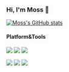 ### Hi, I'm Moss 👋

[![Moss's GitHub stats](https://github-readme-stats.vercel.app/api?username=mosszzom)](https://github.com/anuraghazra/github-readme-stats)

#### Platform&Tools

[![](https://img.shields.io/badge/Windows-10-2376bc?style=flat-square&logo=windows&logoColor=ffffff)](https://www.microsoft.com/windows/get-windows-10)
[![](https://img.shields.io/badge/IDE-Visual%20Studio%20Code-blue?style=flat-square&logo=visual-studio-code&logoColor=ffffff)](https://code.visualstudio.com/)
[![](https://img.shields.io/badge/Intellij-IDEA-CC0066?style=flat-square&logo=intellijidea&logoColor=ffffff)](https://www.jetbrains.com/idea/)

[![](https://img.shields.io/badge/-Java-007396?style=flat-square&logo=java&logoColor=ffffff)](http://openjdk.java.net/)
[![](https://img.shields.io/badge/-Git-F05032?style=flat-square&logo=Git&logoColor=ffffff)](https://git-scm.com/)
[![](https://img.shields.io/badge/-Markdown-000000?style=flat-square&logo=Markdown&logoColor=ffffff)]()

<!--
**mosszzom/mosszzom** is a ✨ _special_ ✨ repository because its `README.md` (this file) appears on your GitHub profile.

Here are some ideas to get you started:

- 🔭 I’m currently working on ...
- 🌱 I’m currently learning ...
- 👯 I’m looking to collaborate on ...
- 🤔 I’m looking for help with ...
- 💬 Ask me about ...
- 📫 How to reach me: ...
- 😄 Pronouns: ...
- ⚡ Fun fact: ...
-->
